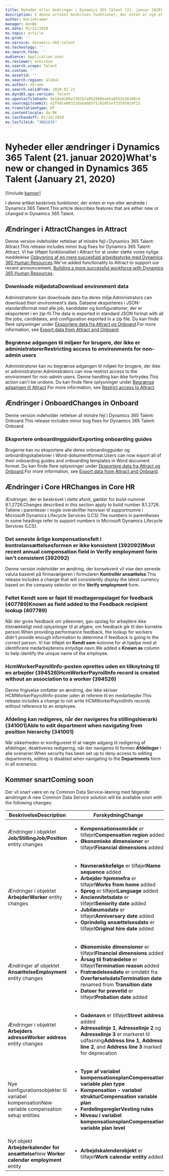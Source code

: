 ```yaml
---
title: Nyheder eller ændringer i Dynamics 365 Talent (21. januar 2020)
description: I denne artikel beskrives funktioner, der enten er nye eller ændrede i Microsoft Dynamics 365 Talent.
author: Darinkramer
manager: AnnBe
ms.date: 01/21/2020
ms.topic: article
ms.prod: ''
ms.service: dynamics-365-talent
ms.technology: ''
ms.search.form: ''
audience: Application User
ms.reviewer: anbichse
ms.search.scope: Talent
ms.custom: ''
ms.assetid: ''
ms.search.region: Global
ms.author: dkrame
ms.search.validFrom: 2020-01-21
ms.dyn365.ops.version: Talent
ms.openlocfilehash: 6e18e8108a7382bfa052986bab5a8552e38100c6
ms.sourcegitcommit: a2f9dce06322dada6b5f1c82051ef2359f8c0f12
ms.translationtype: HT
ms.contentlocale: da-DK
ms.lasthandoff: 02/24/2020
ms.locfileid: "3081835"
---
```

# <a name="whats-new-or-changed-in-dynamics-365-talent-january-21-2020"></a><span data-ttu-id="46abe-103">Nyheder eller ændringer i Dynamics 365 Talent (21. januar 2020)</span><span class="sxs-lookup"><span data-stu-id="46abe-103">What's new or changed in Dynamics 365 Talent (January 21, 2020)</span></span>

[!include [banner](includes/banner.md)]

<span data-ttu-id="46abe-104">I denne artikel beskrives funktioner, der enten er nye eller ændrede i Dynamics 365 Talent.</span><span class="sxs-lookup"><span data-stu-id="46abe-104">This article describes features that are either new or changed in Dynamics 365 Talent.</span></span>

## <a name="changes-in-attract"></a><span data-ttu-id="46abe-105">Ændringer i Attract</span><span class="sxs-lookup"><span data-stu-id="46abe-105">Changes in Attract</span></span>

<span data-ttu-id="46abe-106">Denne version indeholder rettelser af mindre fejl i Dynamics 365 Talent: Attract.</span><span class="sxs-lookup"><span data-stu-id="46abe-106">This release includes minor bug fixes for Dynamics 365 Talent: Attract.</span></span> <span data-ttu-id="46abe-107">Vi har tilføjet funktionalitet i Attract for at under støtte vores nylige meddelelse [Opbygning af en mere succesfuld arbejdsstyrke med Dynamics 365 Human Resources](https://cloudblogs.microsoft.com/dynamics365/bdm/2019/12/06/building-a-more-successful-workforce-with-dynamics-365-human-resources/).</span><span class="sxs-lookup"><span data-stu-id="46abe-107">We've added functionality to Attract to support our recent announcement, [Building a more successful workforce with Dynamics 365 Human Resources](https://cloudblogs.microsoft.com/dynamics365/bdm/2019/12/06/building-a-more-successful-workforce-with-dynamics-365-human-resources/).</span></span>

### <a name="download-environment-data"></a><span data-ttu-id="46abe-108">Downloade miljødata</span><span class="sxs-lookup"><span data-stu-id="46abe-108">Download environment data</span></span>

<span data-ttu-id="46abe-109">Administratorer kan downloade data fra deres miljø.</span><span class="sxs-lookup"><span data-stu-id="46abe-109">Administrators can download their environment’s data.</span></span> <span data-ttu-id="46abe-110">Dataene eksporteres i JSON-standardformat med alle job, kandidater og konfigurationer, der er eksporteret i en zip-fil.</span><span class="sxs-lookup"><span data-stu-id="46abe-110">The data is exported in standard JSON format with all the jobs, candidates, and configuration exported in a zip file.</span></span> <span data-ttu-id="46abe-111">Du kan finde flere oplysninger under [Eksportere data fra Attract og Onboard](https://docs.microsoft.com/dynamics365/talent/attract-onboard-export-data).</span><span class="sxs-lookup"><span data-stu-id="46abe-111">For more information, see [Export data from Attract and Onboard](https://docs.microsoft.com/dynamics365/talent/attract-onboard-export-data).</span></span>

### <a name="restricting-access-to-environments-for-non-admin-users"></a><span data-ttu-id="46abe-112">Begrænse adgangen til miljøer for brugere, der ikke er administratorer</span><span class="sxs-lookup"><span data-stu-id="46abe-112">Restricting access to environments for non-admin users</span></span>

<span data-ttu-id="46abe-113">Administratorer kan nu begrænse adgangen til miljøet for brugere, der ikke er administratorer.</span><span class="sxs-lookup"><span data-stu-id="46abe-113">Administrators can now restrict access to the environment for non-admin users.</span></span> <span data-ttu-id="46abe-114">Denne handling kan ikke fortrydes.</span><span class="sxs-lookup"><span data-stu-id="46abe-114">This action can't be undone.</span></span> <span data-ttu-id="46abe-115">Du kan finde flere oplysninger under [Begrænse adgangen til Attract](https://docs.microsoft.com/dynamics365/talent/attract-onboard-export-data#restrict-access-to-attract).</span><span class="sxs-lookup"><span data-stu-id="46abe-115">For more information, see [Restrict access to Attract](https://docs.microsoft.com/dynamics365/talent/attract-onboard-export-data#restrict-access-to-attract).</span></span>

## <a name="changes-in-onboard"></a><span data-ttu-id="46abe-116">Ændringer i Onboard</span><span class="sxs-lookup"><span data-stu-id="46abe-116">Changes in Onboard</span></span>

<span data-ttu-id="46abe-117">Denne version indeholder rettelser af mindre fejl i Dynamics 365 Talent: Onboard.</span><span class="sxs-lookup"><span data-stu-id="46abe-117">This release includes minor bug fixes for Dynamics 365 Talent: Onboard.</span></span>

### <a name="exporting-onboarding-guides"></a><span data-ttu-id="46abe-118">Eksportere onboardingguider</span><span class="sxs-lookup"><span data-stu-id="46abe-118">Exporting onboarding guides</span></span>

<span data-ttu-id="46abe-119">Brugerne kan nu eksportere alle deres onboardingguider og onboardingskabeloner i Word-dokumentformat.</span><span class="sxs-lookup"><span data-stu-id="46abe-119">Users can now export all of their onboarding guides and onboarding templates in Word document format.</span></span> <span data-ttu-id="46abe-120">Du kan finde flere oplysninger under [Eksportere data fra Attract og Onboard](https://docs.microsoft.com/dynamics365/talent/attract-onboard-export-data).</span><span class="sxs-lookup"><span data-stu-id="46abe-120">For more information, see [Export data from Attract and Onboard](https://docs.microsoft.com/dynamics365/talent/attract-onboard-export-data).</span></span>

## <a name="changes-in-core-hr"></a><span data-ttu-id="46abe-121">Ændringer i Core HR</span><span class="sxs-lookup"><span data-stu-id="46abe-121">Changes in Core HR</span></span>

<span data-ttu-id="46abe-122">Ændringer, der er beskrevet i dette afsnit, gælder for build-nummer 8.1.2726.</span><span class="sxs-lookup"><span data-stu-id="46abe-122">Changes described in this section apply to build number 8.1.2726.</span></span> <span data-ttu-id="46abe-123">Tallene i parenteser i nogle overskrifter henviser til supportnumre i Microsoft Dynamics Lifecycle Services (LCS).</span><span class="sxs-lookup"><span data-stu-id="46abe-123">The numbers in parentheses in some headings refer to support numbers in Microsoft Dynamics Lifecycle Services (LCS).</span></span>

### <a name="most-recent-annual-compensation-field-in-verify-employment-form-isnt-consistent-392092"></a><span data-ttu-id="46abe-124">Det seneste årlige kompensationsfelt i kontrolansættelsesformen er ikke konsistent (392092)</span><span class="sxs-lookup"><span data-stu-id="46abe-124">Most recent annual compensation field in Verify employment form isn't consistent (392092)</span></span>

<span data-ttu-id="46abe-125">Denne version indeholder en ændring, der konsekvent vil vise den seneste valuta baseret på firmavælgeren i formularen **Kontrollér ansættelse**.</span><span class="sxs-lookup"><span data-stu-id="46abe-125">This release includes a change that will consistently display the latest currency based on the company selector on the **Verify employment** form.</span></span>

### <a name="known-as-field-added-to-the-feedback-recipient-lookup-407789"></a><span data-ttu-id="46abe-126">Feltet Kendt som er føjet til modtageropslaget for feedback (407789)</span><span class="sxs-lookup"><span data-stu-id="46abe-126">Known as field added to the Feedback recipient lookup (407789)</span></span>

<span data-ttu-id="46abe-127">Når der gives feedback om ydeevnen, gav opslag for arbejdere ikke tilstrækkeligt med oplysninger til at afgøre, om feedback gik til den korrekte person.</span><span class="sxs-lookup"><span data-stu-id="46abe-127">When providing performance feedback, the lookup for workers didn't provide enough information to determine if feedback is going to the correct person.</span></span> <span data-ttu-id="46abe-128">Vi har tilføjet en **Kendt som**-kolonne for at hjælpe med at identificere medarbejderens entydige navn.</span><span class="sxs-lookup"><span data-stu-id="46abe-128">We added a **Known as** column to help identify the unique name of the employee.</span></span>
 
### <a name="hcmworkerpayrollinfo-record-is-created-without-an-association-to-a-worker-394526"></a><span data-ttu-id="46abe-129">HcmWorkerPayrollInfo-posten oprettes uden en tilknytning til en arbejder (394526)</span><span class="sxs-lookup"><span data-stu-id="46abe-129">HcmWorkerPayrollInfo record is created without an association to a worker (394526)</span></span>

<span data-ttu-id="46abe-130">Denne frigivelse omfatter en ændring, der ikke skriver HCMWorkerPayrollInfo-poster uden at referere til en medarbejder.</span><span class="sxs-lookup"><span data-stu-id="46abe-130">This release includes a change to not write HCMWorkerPayrollInfo records without reference to an employee.</span></span>

### <a name="able-to-edit-department-when-navigating-from-position-hierarchy-341001"></a><span data-ttu-id="46abe-131">Afdeling kan redigeres, når der navigeres fra stillingshierarki (341001)</span><span class="sxs-lookup"><span data-stu-id="46abe-131">Able to edit department when navigating from position hierarchy (341001)</span></span>

<span data-ttu-id="46abe-132">Når sikkerheden er konfigureret til at nægte adgang til redigering af afdelinger, deaktiveres redigering, når der navigeres til formen **Afdelinger** i alle scenarier.</span><span class="sxs-lookup"><span data-stu-id="46abe-132">When security has been set up to deny access to editing departments, editing is disabled when navigating to the **Departments** form in all scenarios.</span></span>

## <a name="coming-soon"></a><span data-ttu-id="46abe-133">Kommer snart</span><span class="sxs-lookup"><span data-stu-id="46abe-133">Coming soon</span></span>

<span data-ttu-id="46abe-134">Der vil snart være en ny Common Data Service-løsning med følgende ændringer:</span><span class="sxs-lookup"><span data-stu-id="46abe-134">A new Common Data Service solution will be available soon with the following changes:</span></span>

| <span data-ttu-id="46abe-135">Beskrivelse</span><span class="sxs-lookup"><span data-stu-id="46abe-135">Description</span></span> | <span data-ttu-id="46abe-136">Forskydning</span><span class="sxs-lookup"><span data-stu-id="46abe-136">Change</span></span> |
| --- | --- |
| <span data-ttu-id="46abe-137">Ændringer i objektet **Job/Stilling**</span><span class="sxs-lookup"><span data-stu-id="46abe-137">**Job/Position** entity changes</span></span> | <ul><li><span data-ttu-id="46abe-138">**Kompensationsområde** er tilføjet</span><span class="sxs-lookup"><span data-stu-id="46abe-138">**Compensation region** added</span></span></li><li><span data-ttu-id="46abe-139">**Økonomiske dimensioner** er tilføjet</span><span class="sxs-lookup"><span data-stu-id="46abe-139">**Financial dimensions** added</span></span></li></ul> |
| <span data-ttu-id="46abe-140">Ændringer i objektet **Arbejder**</span><span class="sxs-lookup"><span data-stu-id="46abe-140">**Worker** entity changes</span></span> | <ul><li><span data-ttu-id="46abe-141">**Navnerækkefølge** er tilføjet</span><span class="sxs-lookup"><span data-stu-id="46abe-141">**Name sequence** added</span></span></li><li><span data-ttu-id="46abe-142">**Arbejder hjemmefra** er tilføjet</span><span class="sxs-lookup"><span data-stu-id="46abe-142">**Works from home** added</span></span></li><li><span data-ttu-id="46abe-143">**Sprog** er tilføjet</span><span class="sxs-lookup"><span data-stu-id="46abe-143">**Language** added</span></span></li><li><span data-ttu-id="46abe-144">**Anciennitetsdato** er tilføjet</span><span class="sxs-lookup"><span data-stu-id="46abe-144">**Seniority date** added</span></span></li><li><span data-ttu-id="46abe-145">**Jubilæumsdato** er tilføjet</span><span class="sxs-lookup"><span data-stu-id="46abe-145">**Anniversary date** added</span></span></li><li><span data-ttu-id="46abe-146">**Oprindelig ansættelsesdato** er tilføjet</span><span class="sxs-lookup"><span data-stu-id="46abe-146">**Original hire date** added</span></span></li></ul> |
| <span data-ttu-id="46abe-147">Ændringer af objektet **Ansættelse**</span><span class="sxs-lookup"><span data-stu-id="46abe-147">**Employment** entity changes</span></span> | <ul><li><span data-ttu-id="46abe-148">**Økonomiske dimensioner** er tilføjet</span><span class="sxs-lookup"><span data-stu-id="46abe-148">**Financial dimensions** added</span></span></li><li><span data-ttu-id="46abe-149">**Årsag til fratrædelse** er tilføjet</span><span class="sxs-lookup"><span data-stu-id="46abe-149">**Termination reason** added</span></span></li><li><span data-ttu-id="46abe-150">**Fratrædelsesdato** er omdøbt fra **Overførselsdato**</span><span class="sxs-lookup"><span data-stu-id="46abe-150">**Termination date** renamed from **Transition date**</span></span></li><li><span data-ttu-id="46abe-151">**Datoer for prøvetid** er tilføjet</span><span class="sxs-lookup"><span data-stu-id="46abe-151">**Probation date** added</span></span></li></ul> |
| <span data-ttu-id="46abe-152">Ændringer i objektet **Arbejders adresse**</span><span class="sxs-lookup"><span data-stu-id="46abe-152">**Worker address** entity changes</span></span> | <ul><li><span data-ttu-id="46abe-153">**Gadenavn** er tilføjet</span><span class="sxs-lookup"><span data-stu-id="46abe-153">**Street address** added</span></span></li><li><span data-ttu-id="46abe-154">**Adresselinje 1**, **Adresselinje 2** og **Adresselinje 3** er markeret til udfasning</span><span class="sxs-lookup"><span data-stu-id="46abe-154">**Address line 1**, **Address line 2**, and **Address line 3** marked for deprecation</span></span></li></ul> |
| <span data-ttu-id="46abe-155">Nye konfigurationsobjekter til variabel kompensation</span><span class="sxs-lookup"><span data-stu-id="46abe-155">New variable compensation setup entities</span></span> | <ul><li><span data-ttu-id="46abe-156">**Type af variabel kompensationsplan**</span><span class="sxs-lookup"><span data-stu-id="46abe-156">**Compensation variable plan type**</span></span></li><li><span data-ttu-id="46abe-157">**Kompensation - variabel struktur**</span><span class="sxs-lookup"><span data-stu-id="46abe-157">**Compensation variable plan**</span></span></li><li><span data-ttu-id="46abe-158">**Fordelingsregler**</span><span class="sxs-lookup"><span data-stu-id="46abe-158">**Vesting rules**</span></span></li><li><span data-ttu-id="46abe-159">**Niveau i variabel kompensationsplan**</span><span class="sxs-lookup"><span data-stu-id="46abe-159">**Compensation variable plan level**</span></span></li></ul> |
| <span data-ttu-id="46abe-160">Nyt objekt **Arbejderkalender for ansættelse**</span><span class="sxs-lookup"><span data-stu-id="46abe-160">New **Worker calendar employment** entity</span></span> | <ul><li><span data-ttu-id="46abe-161">**Arbejdskalenderobjekt** er tilføjet</span><span class="sxs-lookup"><span data-stu-id="46abe-161">**Work calendar entity** added</span></span></li></ul> |
